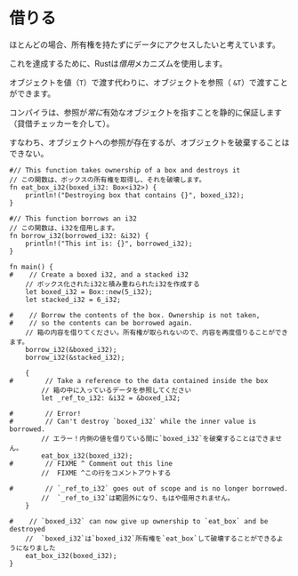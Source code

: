 # <!--Borrowing--> 借りる

<!--Most of the time, we'd like to access data without taking ownership over it.-->
ほとんどの場合、所有権を持たずにデータにアクセスしたいと考えています。
<!--To accomplish this, Rust uses a *borrowing* mechanism.-->
これを達成するために、Rustは*借用*メカニズムを使用します。
<!--Instead of passing objects by value (`T`), objects can be passed by reference (`&T`).-->
オブジェクトを値（`T`）で渡す代わりに、オブジェクトを参照（ `&T`）で渡すことができます。

<!--The compiler statically guarantees (via its borrow checker) that references *always* point to valid objects.-->
コンパイラは、参照が*常に*有効なオブジェクトを指すことを静的に保証します（貸借チェッカーを介して）。
<!--That is, while references to an object exist, the object cannot be destroyed.-->
すなわち、オブジェクトへの参照が存在するが、オブジェクトを破棄することはできない。

```rust,editable,ignore,mdbook-runnable
#// This function takes ownership of a box and destroys it
// この関数は、ボックスの所有権を取得し、それを破壊します。
fn eat_box_i32(boxed_i32: Box<i32>) {
    println!("Destroying box that contains {}", boxed_i32);
}

#// This function borrows an i32
// この関数は、i32を借用します。
fn borrow_i32(borrowed_i32: &i32) {
    println!("This int is: {}", borrowed_i32);
}

fn main() {
#    // Create a boxed i32, and a stacked i32
    // ボックス化されたi32と積み重ねられたi32を作成する
    let boxed_i32 = Box::new(5_i32);
    let stacked_i32 = 6_i32;

#    // Borrow the contents of the box. Ownership is not taken,
#    // so the contents can be borrowed again.
    // 箱の内容を借りてください。所有権が取られないので、内容を再度借りることができます。
    borrow_i32(&boxed_i32);
    borrow_i32(&stacked_i32);

    {
#        // Take a reference to the data contained inside the box
        // 箱の中に入っているデータを参照してください
        let _ref_to_i32: &i32 = &boxed_i32;

#        // Error!
#        // Can't destroy `boxed_i32` while the inner value is borrowed.
        // エラー！内側の値を借りている間に`boxed_i32`を破棄することはできません。
        eat_box_i32(boxed_i32);
#        // FIXME ^ Comment out this line
        //  FIXME ^この行をコメントアウトする

#        // `_ref_to_i32` goes out of scope and is no longer borrowed.
        //  `_ref_to_i32`は範囲外になり、もはや借用されません。
    }

#    // `boxed_i32` can now give up ownership to `eat_box` and be destroyed
    //  `boxed_i32`は`boxed_i32`所有権を`eat_box`して破壊することができるようになりました
    eat_box_i32(boxed_i32);
}
```
